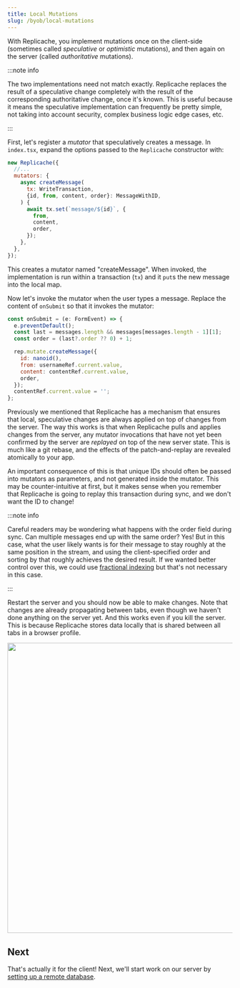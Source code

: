 ```yaml
---
title: Local Mutations
slug: /byob/local-mutations
---
```


With Replicache, you implement mutations once on the client-side (sometimes called _speculative_ or _optimistic_ mutations), and then again on the server (called _authoritative_ mutations).

:::note info

The two implementations need not match exactly. Replicache replaces the result of a speculative change completely with the result of the corresponding authoritative change, once it's known. This is useful because it means the speculative implementation can frequently be pretty simple, not taking into account security, complex business logic edge cases, etc.

:::

First, let's register a _mutator_ that speculatively creates a message. In `index.tsx`, expand the options passed to the `Replicache` constructor with:

```js
new Replicache({
  //...
  mutators: {
    async createMessage(
      tx: WriteTransaction,
      {id, from, content, order}: MessageWithID,
    ) {
      await tx.set(`message/${id}`, {
        from,
        content,
        order,
      });
    },
  },
});
```

This creates a mutator named "createMessage". When invoked, the implementation is run within a transaction (`tx`) and it `put`s the new message into the local map.

Now let's invoke the mutator when the user types a message. Replace the content of `onSubmit` so that it invokes the mutator:

```js
const onSubmit = (e: FormEvent) => {
  e.preventDefault();
  const last = messages.length && messages[messages.length - 1][1];
  const order = (last?.order ?? 0) + 1;

  rep.mutate.createMessage({
    id: nanoid(),
    from: usernameRef.current.value,
    content: contentRef.current.value,
    order,
  });
  contentRef.current.value = '';
};
```

Previously we mentioned that Replicache has a mechanism that ensures that local, speculative changes are always applied on top of changes from the server. The way this works is that when Replicache pulls and applies changes from the server, any mutator invocations that have not yet been confirmed by the server are _replayed_ on top of the new server state. This is much like a git rebase, and the effects of the patch-and-replay are revealed atomically to your app.

An important consequence of this is that unique IDs should often be passed into mutators as parameters, and not generated inside the mutator. This may be counter-intuitive at first, but it makes sense when you remember that Replicache is going to replay this transaction during sync, and we don't want the ID to change!

:::note info

Careful readers may be wondering what happens with the order field during sync. Can multiple messages end up with the same order? Yes! But in this case, what the user likely wants is for their message to stay roughly at the same position in the stream, and using the client-specified order and sorting by that roughly achieves the desired result. If we wanted better control over this, we could use [fractional indexing](https://www.npmjs.com/package/fractional-indexing) but that's not necessary in this case.

:::

Restart the server and you should now be able to make changes. Note that changes are already propagating between tabs, even though we haven't done anything on the server yet. And this works even if you kill the server. This is because Replicache stores data locally that is shared between all tabs in a browser profile.

<p class="text--center">
  <img src="/img/setup/local-mutation.gif" width="650"/>
</p>

## Next

That's actually it for the client! Next, we'll start work on our server by [setting up a remote database](./database-setup.md).
